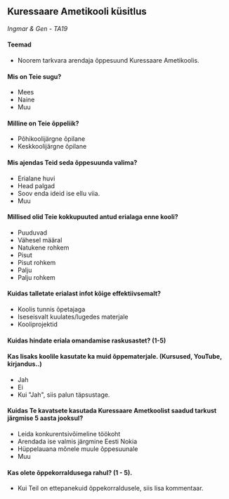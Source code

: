 ## Kuressaare Ametikooli küsitlus

_Ingmar & Gen - TA19_

#### Teemad

- Noorem tarkvara arendaja õppesuund Kuressaare Ametikoolis.

#### Mis on Teie sugu?

- Mees
- Naine
- Muu

#### Milline on Teie õppeliik?

- Põhikoolijärgne õpilane
- Keskkoolijärgne õpilane

#### Mis ajendas Teid seda õppesuunda valima?

- Erialane huvi
- Head palgad
- Soov enda ideid ise ellu viia.
- Muu

#### Millised olid Teie kokkupuuted antud erialaga enne kooli?

- Puuduvad
- Vähesel määral
- Natukene rohkem
- Pisut
- Pisut rohkem
- Palju
- Palju rohkem

#### Kuidas talletate erialast infot kõige effektiivsemalt?

- Koolis tunnis õpetajaga
- Iseseisvalt kuulates/lugedes materjale
- Kooliprojektid

#### Kuidas hindate eriala omandamise raskusastet? (1-5)

#### Kas lisaks koolile kasutate ka muid õppematerjale. (Kursused, YouTube, kirjandus..)

- Jah
- Ei
- Kui "Jah", siis palun täpsustage.

#### Kuidas Te kavatsete kasutada Kuressaare Ametkoolist saadud tarkust järgmise 5 aasta jooksul?

- Leida konkurentsivõimeline töökoht
- Arendada ise valmis järgmine Eesti Nokia
- Hüppelauana mõnele muule õppesuunale
- Muu

#### Kas olete õppekorraldusega rahul? (1 - 5).

- Kui Teil on ettepanekuid õppekorraldusele, siis lisa kommentaar.
